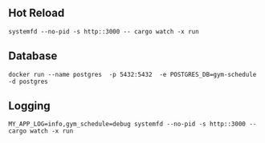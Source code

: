 
## Hot Reload

```
systemfd --no-pid -s http::3000 -- cargo watch -x run
```

## Database
```
docker run --name postgres  -p 5432:5432  -e POSTGRES_DB=gym-schedule -d postgres
```
## Logging

```
MY_APP_LOG=info,gym_schedule=debug systemfd --no-pid -s http::3000 -- cargo watch -x run
```


